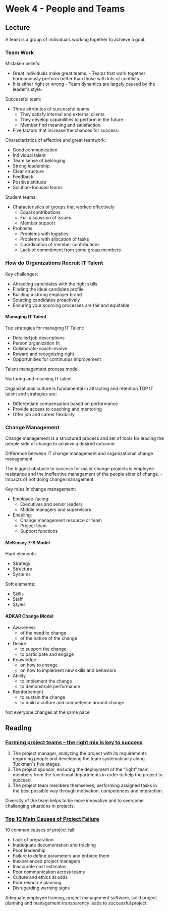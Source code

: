 # Week 4 - People and Teams
## Lecture

A team is a group of individuals working together to achieve a goal.

### Team Work

Mistaken beliefs:
- Great individuals make great teams. - Teams that work together harmoniously perform better than those with lots of conflicts.
- It is either right or wrong - Team dynamics are largely caused by the leader's style.

Successful team:
- Three attributes of successful teams
  - They satisfy internal and external clients
  - They develop capabilities to perform in the future
  - Member find meaning and satisfaction.
- Five factors that increase the chances for success:

Characteristics of effective and great teamwork:
- Good communication
- Individual talent
- Team sense of belonging
- Strong leadership
- Clear structure
- Feedback
- Positive attitude
- Solution-focused teams

Student teams:
- Characteristics of groups that worked effectively
  - Equal contributions
  - Full discussion of issues
  - Member support
- Problems
  - Problems with logistics
  - Problems with allocation of tasks
  - Coordination of member contributions
  - Lack of commitment from some group members

### How do Organizations Recruit IT Talent

Key challenges:
- Attracting candidates with the right skills
- Finding the ideal candidate profile
- Building a strong employer brand
- Sourcing candidates proactively
- Ensuring your sourcing processes are fair and equitable

#### Managing IT Talent

Top strategies for managing IT Talent:
- Detailed job descriptions
- Person organization fit
- Collaborate-coach-evolve
- Reward and recognizing right
- Opportunities for continuous improvement

Talent management process model


Nurturing and retaining IT talent

Organizational culture is fundamental in attracting and retention TOP IT talent and strategies are:
- Differentiate compensation based on performance
- Provide access to coaching and mentoring
- Offer job and career flexibility

### Change Management

Change management is a structured process and set of tools for leading the people side of change to achieve a desired outcome.

Difference between IT change management and organizational change management

The biggest obstacle to success for major change projects is employee resistance and the ineffective management of the people sider of change. - Impacts of not doing change management.

Key roles in change management:
- Employee-facing:
  - Executives and senior leaders
  - Middle managers and supervisors
- Enabling:
  - Change management resource or team
  - Project team
  - Support functions

#### McKinsey 7-S Model

Hard elements:
- Strategy
- Structure
- Systems

Soft elements:
- Skills
- Staff
- Styles

#### ADKAR Change Model

- Awareness
  - of the need to change
  - of the nature of the change
- Desire
  - to support the change
  - to participate and engage
- Knowledge
  - on how to change
  - on how to implement new skills and behaviors
- Ability
  - to implement the change
  - to demonstrate performance
- Reinforcement
  -  to sustain the change
  -  to build a culture and competence around change

Not everyone changes at the same pace.

## Reading

### [Forming project teams – the right mix is key to success](https://ipma.world/forming-project-teams-the-right-mix-is-key-to-success/)

1. The project manager, analyzing the project with its requirements regarding people and developing the team systematically along Tuckman´s five stages. 
2. The project sponsor, ensuring the deployment of the “right” team members from the functional departments in order to help the project to succeed.
3. The project team members themselves, performing assigned tasks in the best possible way through motivation, competences and interaction.

Diversity of the team helps to be more innovative and to overcome challenging situations in projects.

### [Top 10 Main Causes of Project Failure](https://project-management.com/top-10-main-causes-of-project-failure/)

10 common causes of project fail:
- Lack of preparation
- Inadequate documentation and tracking
- Poor leadership
- Failure to define parameters and enforce them
- Inexperienced project managers
- Inaccurate cost estimates
- Poor communication across teams
- Culture and ethics at odds
- Poor resource planning
- Disregarding warning signs

Adequate employee training, project management software, solid project planning and management transparency leads to successful project.
